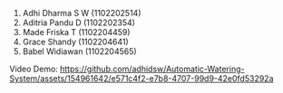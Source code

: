 1.	Adhi Dharma S W 	(1102202514)
2.	Aditria Pandu D  	(1102202354)
3.	Made Friska T			(1102204459)
4.	Grace Shandy			(1102204641)
5.	Babel Widiawan		(1102204565)

Video Demo:
https://github.com/adhidsw/Automatic-Watering-System/assets/154961642/e571c4f2-e7b8-4707-99d9-42e0fd53292a
